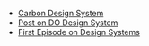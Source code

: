 - [Carbon Design System](http://carbondesignsystem.com/)
- [Post on DO Design System](https://blog.digitalocean.com/faster-and-more-accessible-the-new-digitaloceancom/)
- [First Episode on Design Systems](/episodes/styleguides-at-scale.html)